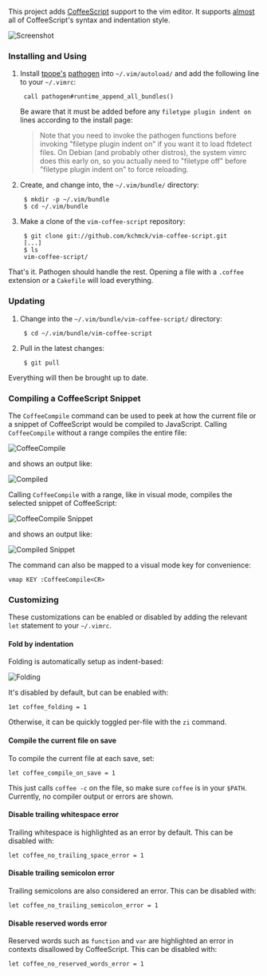 This project adds [CoffeeScript] support to the vim editor. It supports
[almost][todo] all of CoffeeScript's syntax and indentation style.

![Screenshot][screenshot]

[CoffeeScript]: http://coffeescript.org
[todo]: http://github.com/kchmck/vim-coffee-script/blob/master/todo.md
[screenshot]: http://i.imgur.com/xbto8.png

### Installing and Using

1. Install [tpope's][tpope] [pathogen] into `~/.vim/autoload/` and add the
   following line to your `~/.vimrc`:

        call pathogen#runtime_append_all_bundles()

     Be aware that it must be added before any `filetype plugin indent on`
     lines according to the install page:

     > Note that you need to invoke the pathogen functions before invoking
     > "filetype plugin indent on" if you want it to load ftdetect files. On
     > Debian (and probably other distros), the system vimrc does this early on,
     > so you actually need to "filetype off" before "filetype plugin indent on"
     > to force reloading.

[pathogen]: http://www.vim.org/scripts/script.php?script_id=2332
[tpope]: http://github.com/tpope/vim-pathogen

2. Create, and change into, the `~/.vim/bundle/` directory:

        $ mkdir -p ~/.vim/bundle
        $ cd ~/.vim/bundle

3. Make a clone of the `vim-coffee-script` repository:

        $ git clone git://github.com/kchmck/vim-coffee-script.git
        [...]
        $ ls
        vim-coffee-script/

That's it. Pathogen should handle the rest. Opening a file with a `.coffee`
extension or a `Cakefile` will load everything.

### Updating

1. Change into the `~/.vim/bundle/vim-coffee-script/` directory:

        $ cd ~/.vim/bundle/vim-coffee-script

2. Pull in the latest changes:

        $ git pull

Everything will then be brought up to date.

### Compiling a CoffeeScript Snippet

The `CoffeeCompile` command can be used to peek at how the current file or a
snippet of CoffeeScript would be compiled to JavaScript. Calling `CoffeeCompile`
without a range compiles the entire file:

  ![CoffeeCompile](http://i.imgur.com/AZAAd.png)

and shows an output like:

  ![Compiled](http://i.imgur.com/5Huj4.png)

Calling `CoffeeCompile` with a range, like in visual mode, compiles the selected
snippet of CoffeeScript:

  ![CoffeeCompile Snippet](http://i.imgur.com/SKqCc.png)

and shows an output like:

  ![Compiled Snippet](http://i.imgur.com/wkO4f.png)

The command can also be mapped to a visual mode key for convenience:

    vmap KEY :CoffeeCompile<CR>

### Customizing

These customizations can be enabled or disabled by adding the relevant `let`
statement to your `~/.vimrc`.

#### Fold by indentation

Folding is automatically setup as indent-based:

  ![Folding](http://i.imgur.com/Cq9JA.png)

It's disabled by default, but can be enabled with:

    1et coffee_folding = 1

Otherwise, it can be quickly toggled per-file with the `zi` command.

#### Compile the current file on save

To compile the current file at each save, set:

    let coffee_compile_on_save = 1

This just calls `coffee -c` on the file, so make sure `coffee` is in your
`$PATH`. Currently, no compiler output or errors are shown.

#### Disable trailing whitespace error

Trailing whitespace is highlighted as an error by default. This can be disabled
with:

    let coffee_no_trailing_space_error = 1

#### Disable trailing semicolon error

Trailing semicolons are also considered an error. This can be disabled with:

    let coffee_no_trailing_semicolon_error = 1

#### Disable reserved words error

Reserved words such as `function` and `var` are highlighted an error in contexts
disallowed by CoffeeScript. This can be disabled with:

    let coffee_no_reserved_words_error = 1
